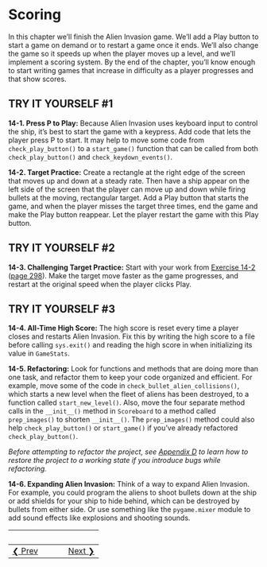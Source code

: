 # Scoring 
In this chapter we’ll finish the Alien Invasion game. We’ll add a Play button to start a game on demand or to restart a game once it ends. We’ll also change the game so it speeds up when the player moves up a level, and we’ll implement a scoring system. By the end of the chapter, you’ll know enough to start writing games that increase in difficulty as a player progresses and that show scores.

TRY IT YOURSELF \#1
-------------------

<span id="ch14exe1"></span>**14-1. Press P to Play:** Because Alien Invasion uses keyboard input to control the ship, it’s best to start the game with a keypress. Add code that lets the player press P to start. It may help to move some code from `check_play_button()` to a `start_game()` function that can be called from both `check_play_button()` and `check_keydown_events()`.

<span id="ch14exe2"></span>**14-2. Target Practice:** Create a rectangle at the right edge of the screen that moves up and down at a steady rate.
Then have a ship appear on the left side of the screen that the player can move up and down while firing bullets at the moving, rectangular target. Add a Play button that starts the game, and when the player misses the target three times, end the game and make the Play button reappear. Let the player restart the game with this Play button.

TRY IT YOURSELF \#2
-------------------

<span id="ch14exe3"></span>**14-3. Challenging Target Practice:** Start with your work from [Exercise 14-2](#ch14exe2) ([page 298](#page_298)).
Make the target move faster as the game progresses, and restart at the original speed when the player clicks Play.

<span id="page_317"></span>

TRY IT YOURSELF \#3
-------------------

<span id="ch14exe4"></span>**14-4. All-Time High Score:** The high score is reset every time a player closes and restarts Alien Invasion. Fix this by writing the high score to a file before calling `sys.exit()` and reading the high score in when initializing its value in `GameStats`.

<span id="ch14exe5"></span>**14-5. Refactoring:** Look for functions and methods that are doing more than one task, and refactor them to keep your code organized and efficient. For example, move some of the code in `check_bullet_alien_collisions()`, which starts a new level when the fleet of aliens has been destroyed, to a function called `start_new_level()`. Also, move the four separate method calls in the `__init__()` method in `Scoreboard` to a method called `prep_images()`
to shorten `__init__()`. The `prep_images()` method could also help `check_play_button()` or `start_game()` if you’ve already refactored `check_play_button()`.

<div class="note" markdown="1">



*Before attempting to refactor the project, see [Appendix D](app04.html#app04) to learn how to restore the project to a working state if you introduce bugs while refactoring.*

</div>

<span id="ch14exe6"></span>**14-6. Expanding Alien Invasion:** Think of a way to expand Alien Invasion. For example, you could program the aliens to shoot bullets down at the ship or add shields for your ship to hide behind, which can be destroyed by bullets from either side. Or use something like the `pygame.mixer` module to add sound effects like explosions and shooting sounds.


&nbsp; | &nbsp; | &nbsp; | &nbsp;
----|----|----|----
[&#10094; Prev](../pcc-chapter-13)| &nbsp; | &nbsp; | &nbsp;[Next &#10095;](../pcc-chapter-15)
